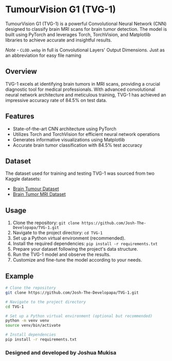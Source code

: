 # TumourVision G1 (TVG-1)

TumourVision G1 (TVG-1) is a powerful Convolutional Neural Network (CNN) designed to classify brain MRI scans for brain tumor detection. The model is built using PyTorch and leverages Torch, TorchVision, and Matplotlib libraries to achieve accurate and insightful results.

_Note_ - `CLOD.webp` in full is Convolutional Layers' Output Dimensions. Just as an abbreviation for easy file naming

## Overview

TVG-1 excels at identifying brain tumors in MRI scans, providing a crucial diagnostic tool for medical professionals. With advanced convolutional neural network architecture and meticulous training, TVG-1 has achieved an impressive accuracy rate of 84.5% on test data.

## Features

- State-of-the-art CNN architecture using PyTorch
- Utilizes Torch and TorchVision for efficient neural network operations
- Generates informative visualizations using Matplotlib
- Accurate brain tumor classification with 84.5% test accuracy

## Dataset

The dataset used for training and testing TVG-1 was sourced from two Kaggle datasets:

- [Brain Tumour Dataset](https://www.kaggle.com/datasets/niranjananehru/brain-tumour-dataset)
- [Brain Tumor MRI Dataset](https://www.kaggle.com/datasets/masoudnickparvar/brain-tumor-mri-dataset)

## Usage

1. Clone the repository: `git clone https://github.com/Josh-The-Developapa/TVG-1.git`
2. Navigate to the project directory: `cd TVG-1`
3. Set up a Python virtual environment (recommended).
4. Install the required dependencies: `pip install -r requirements.txt`
5. Prepare your dataset following the project's data structure.
6. Run the TVG-1 model and observe the results.
7. Customize and fine-tune the model according to your needs.

## Example

```bash
# Clone the repository
git clone https://github.com/Josh-The-Developapa/TVG-1.git

# Navigate to the project directory
cd TVG-1

# Set up a Python virtual environment (optional but recommended)
python -m venv venv
source venv/bin/activate

# Install dependencies
pip install -r requirements.txt
```

### Designed and developed by **Joshua Mukisa**
